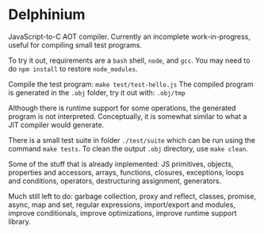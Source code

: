 # Delphinium

JavaScript-to-C AOT compiler.  Currently an incomplete work-in-progress, useful for compiling small test programs.

To try it out, requirements are a `bash` shell, `node`, and `gcc`.  You may need to do `npm install` to restore `node_modules`.

Compile the test program: `make test/test-hello.js`  The compiled program is generated in the `.obj` folder, try it out with: `.obj/tmp`

Although there is runtime support for some operations, the generated program is not interpreted.  Conceptually, it is somewhat similar to what a JIT compiler would generate.

There is a small test suite in folder `./test/suite` which can be run using the command `make tests`.  To clean the output `.obj` directory, use `make clean`.

Some of the stuff that is already implemented:  JS primitives, objects, properties and accessors, arrays, functions, closures, exceptions, loops and conditions, operators, destructuring assignment, generators.

Much still left to do: garbage collection, proxy and reflect, classes, promise, async, map and set, regular expressions, import/export and modules, improve conditionals, improve optimizations, improve runtime support library.
